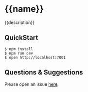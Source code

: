 # {{name}}

{{description}}

## QuickStart

```shell
$ npm install
$ npm run dev
$ open http://localhost:7001
```

## Questions & Suggestions

Please open an issue [here](https://github.com/eggjs/egg/issues).

